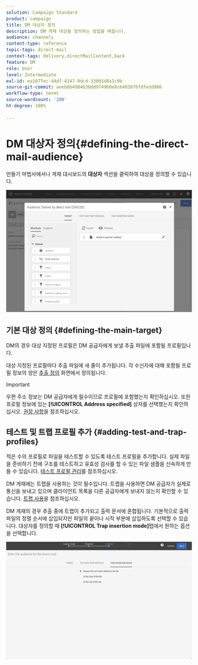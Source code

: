 ```yaml
---
solution: Campaign Standard
product: campaign
title: DM 대상자 정의
description: DM 게재 대상을 정의하는 방법을 배웁니다.
audience: channels
content-type: reference
topic-tags: direct-mail
context-tags: delivery,directMailContent,back
feature: DM
role: User
level: Intermediate
exl-id: ea167fec-d4df-4147-9dcd-33001d8a1c9b
source-git-commit: aeeb6b4984b3bdd974960e8c6403876fdfedd886
workflow-type: tm+mt
source-wordcount: '280'
ht-degree: 100%

---
```


# DM 대상자 정의{#defining-the-direct-mail-audience}

만들기 마법사에서나 게재 대시보드의 **대상자** 섹션을 클릭하여 대상을 정의할 수 있습니다.

![](assets/direct_mail_15.png)

## 기본 대상 정의 {#defining-the-main-target}

DM의 경우 대상 지정된 프로필은 DM 공급자에게 보낼 추출 파일에 포함될 프로필입니다.

대상 지정된 프로필마다 추출 파일에 새 줄이 추가됩니다. 각 수신자에 대해 포함될 프로필 정보의 양은 [추출 정의](../../channels/using/defining-the-direct-mail-content.md#defining-the-extraction) 화면에서 정의됩니다.

>[!IMPORTANT]
>
>우편 주소 정보는 DM 공급자에게 필수이므로 프로필에 포함했는지 확인하십시오. 또한 프로필 정보에 있는 **[!UICONTROL Address specified]** 상자를 선택했는지 확인하십시오. [권장 사항](../../channels/using/about-direct-mail.md#recommendations)을 참조하십시오.

## 테스트 및 트랩 프로필 추가 {#adding-test-and-trap-profiles}

적은 수의 프로필로 파일을 테스트할 수 있도록 테스트 프로필을 추가합니다. 실제 파일을 준비하기 전에 구조를 테스트하고 유효성 검사를 할 수 있는 파일 샘플을 신속하게 만들 수 있습니다. [테스트 프로필 관리](../../audiences/using/managing-test-profiles.md)를 참조하십시오.

DM 게재에는 트랩을 사용하는 것이 필수입니다. 트랩을 사용하면 DM 공급자가 실제로 통신을 보내고 있으며 클라이언트 목록을 다른 공급자에게 보내지 않는지 확인할 수 있습니다. [트랩 사용](../../sending/using/using-traps.md)을 참조하십시오.

DM 게재의 경우 추출 중에 트랩이 추가되고 출력 문서에 혼합됩니다. 기본적으로 출력 파일의 정렬 순서에 삽입되지만 파일의 끝이나 시작 부분에 삽입하도록 선택할 수 있습니다. 대상자를 정의할 때 **[!UICONTROL Trap insertion mode]**&#x200B;탭에서 원하는 옵션을 선택합니다.

![](assets/direct_mail_trap_insertion_mode.png)
